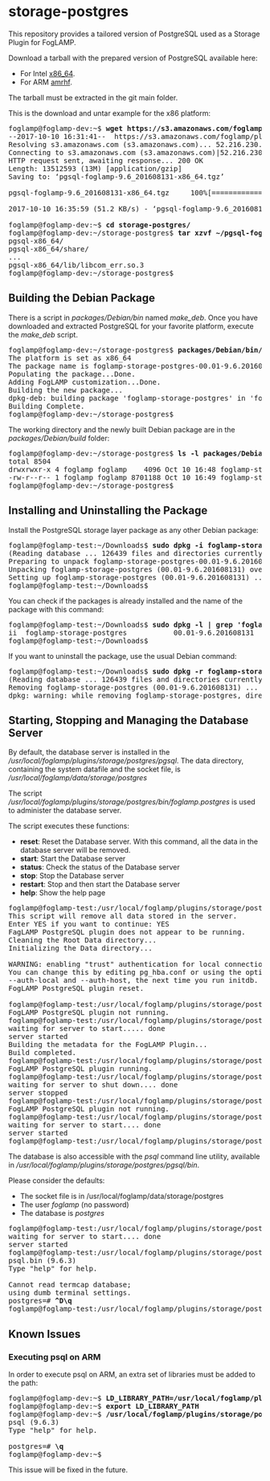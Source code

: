 # storage-postgres
This repository provides a tailored version of PostgreSQL used as a Storage Plugin for FogLAMP.

Download a tarball with the prepared version of PostgreSQL available here:
* For Intel [x86_64](https://s3.amazonaws.com/foglamp/plugins/storage/postgres/pgsql-foglamp-9.6_201608131-x86_64.tgz).
* For ARM   [amrhf](https://s3.amazonaws.com/foglamp/plugins/storage/postgres/pgsql-foglamp-9.6_201608131-armhf.tgz).

The tarball must be extracted in the git main folder. 

This is the download and untar example for the x86 platform:
<pre>
foglamp@foglamp-dev:~$ <b>wget https://s3.amazonaws.com/foglamp/plugins/storage/postgres/pgsql-foglamp-9.6_201608131-x86_64.tgz</b>
--2017-10-10 16:31:41--  https://s3.amazonaws.com/foglamp/plugins/storage/postgres/pgsql-foglamp-9.6_201608131-x86_64.tgz
Resolving s3.amazonaws.com (s3.amazonaws.com)... 52.216.230.125
Connecting to s3.amazonaws.com (s3.amazonaws.com)|52.216.230.125|:443... connected.
HTTP request sent, awaiting response... 200 OK
Length: 13512593 (13M) [application/gzip]
Saving to: ‘pgsql-foglamp-9.6_201608131-x86_64.tgz’

pgsql-foglamp-9.6_201608131-x86_64.tgz     100%[=====================================================================================>]  12.89M   127KB/s    in 4m 18s

2017-10-10 16:35:59 (51.2 KB/s) - ‘pgsql-foglamp-9.6_201608131-x86_64.tgz’ saved [13512593/13512593]

foglamp@foglamp-dev:~$ <b>cd storage-postgres/</b>
foglamp@foglamp-dev:~/storage-postgres$ <b>tar xzvf ~/pgsql-foglamp-9.6_201608131-x86_64.tgz</b>
pgsql-x86_64/
pgsql-x86_64/share/
...
pgsql-x86_64/lib/libcom_err.so.3
foglamp@foglamp-dev:~/storage-postgres$
</pre>


## Building the Debian Package

There is a script in _packages/Debian/bin_ named _make_deb_. Once you have downloaded and extracted PostgreSQL for your favorite platform, execute the _make_deb_ script.

<pre>
foglamp@foglamp-dev:~/storage-postgres$ <b>packages/Debian/bin/make_deb x86</b>
The platform is set as x86_64
The package name is foglamp-storage-postgres-00.01-9.6.201608131-x86_64
Populating the package...Done.
Adding FogLAMP customization...Done.
Building the new package...
dpkg-deb: building package 'foglamp-storage-postgres' in 'foglamp-storage-postgres-00.01-9.6.201608131-x86_64.deb'.
Building Complete.
foglamp@foglamp-dev:~/storage-postgres$
</pre>

The working directory and the newly built Debian package are in the _packages/Debian/build_ folder:
<pre>
foglamp@foglamp-dev:~/storage-postgres$ <b>ls -l packages/Debian/build</b>
total 8504
drwxrwxr-x 4 foglamp foglamp    4096 Oct 10 16:48 foglamp-storage-postgres-00.01-9.6.201608131-x86_64
-rw-r--r-- 1 foglamp foglamp 8701188 Oct 10 16:49 foglamp-storage-postgres-00.01-9.6.201608131-x86_64.deb
foglamp@foglamp-dev:~/storage-postgres$
</pre>


## Installing and Uninstalling the Package

Install the PostgreSQL storage layer package as any other Debian package:
<pre>
foglamp@foglamp-test:~/Downloads$ <b>sudo dpkg -i foglamp-storage-postgres-00.01-9.6.201608131-x86_64.deb</b>
(Reading database ... 126439 files and directories currently installed.)
Preparing to unpack foglamp-storage-postgres-00.01-9.6.201608131-x86_64.deb ...
Unpacking foglamp-storage-postgres (00.01-9.6.201608131) over (00.01-9.6.201608131) ...
Setting up foglamp-storage-postgres (00.01-9.6.201608131) ...
foglamp@foglamp-test:~/Downloads$
</pre>

You can check if the packages is already installed and the name of the package with this command:
<pre>
foglamp@foglamp-test:~/Downloads$ <b>sudo dpkg -l | grep 'foglamp'</b>
ii  foglamp-storage-postgres           00.01-9.6.201608131                        amd64        PostgreSQL Storage Layer Plugin for FogLAMP
foglamp@foglamp-test:~/Downloads$
</pre>

If you want to uninstall the package, use the usual Debian command:
<pre>
foglamp@foglamp-test:~/Downloads$ <b>sudo dpkg -r foglamp-storage-postgres</b>
(Reading database ... 126439 files and directories currently installed.)
Removing foglamp-storage-postgres (00.01-9.6.201608131) ...
dpkg: warning: while removing foglamp-storage-postgres, directory '/usr/local' not empty so not removed
</pre>

## Starting, Stopping and Managing the Database Server

By default, the database server is installed in the _/usr/local/foglamp/plugins/storage/postgres/pgsql_.
The data directory, containing the system datafile and the socket file, is _/usr/local/foglamp/data/storage/postgres_

The script _/usr/local/foglamp/plugins/storage/postgres/bin/foglamp.postgres_ is used to administer the database server.

The script executes these functions:
* **reset**: Reset the Database server. With this command, all the data in the database server will be removed.
* **start**: Start the Database server
* **status**: Check the status of the Database server
* **stop**: Stop the Database server
* **restart**: Stop and then start the Database server
* **help**: Show the help page

<pre>
foglamp@foglamp-test:/usr/local/foglamp/plugins/storage/postgres/bin$ <b>./foglamp.postgres init</b>
This script will remove all data stored in the server.
Enter YES if you want to continue: YES
FagLAMP PostgreSQL plugin does not appear to be running.
Cleaning the Root Data directory...
Initializing the Data directory...

WARNING: enabling "trust" authentication for local connections
You can change this by editing pg_hba.conf or using the option -A, or
--auth-local and --auth-host, the next time you run initdb.
FogLAMP PostgreSQL plugin reset.

foglamp@foglamp-test:/usr/local/foglamp/plugins/storage/postgres/bin$ <b>./foglamp.postgres status</b>
FogLAMP PostgreSQL plugin not running.
foglamp@foglamp-test:/usr/local/foglamp/plugins/storage/postgres/bin$ <b>./foglamp.postgres start</b>
waiting for server to start..... done
server started
Building the metadata for the FogLAMP Plugin...
Build completed.
foglamp@foglamp-test:/usr/local/foglamp/plugins/storage/postgres/bin$ <b>./foglamp.postgres status</b>
FogLAMP PostgreSQL plugin running.
foglamp@foglamp-test:/usr/local/foglamp/plugins/storage/postgres/bin$ <b>./foglamp.postgres stop</b>
waiting for server to shut down.... done
server stopped
foglamp@foglamp-test:/usr/local/foglamp/plugins/storage/postgres/bin$ <b>./foglamp.postgres status</b>
FogLAMP PostgreSQL plugin not running.
foglamp@foglamp-test:/usr/local/foglamp/plugins/storage/postgres/bin$ <b>./foglamp.postgres start</b>
waiting for server to start.... done
server started
foglamp@foglamp-test:/usr/local/foglamp/plugins/storage/postgres/bin$
</pre>

The database is also accessible with the _psql_ command line utility, available in _/usr/local/foglamp/plugins/storage/postgres/pgsql/bin_. 

Please consider the defaults:
* The socket file is in /usr/local/foglamp/data/storage/postgres
* The user _foglamp_ (no password)
* The database is _postgres_

<pre>
foglamp@foglamp-test:/usr/local/foglamp/plugins/storage/postgres/pgsql/bin$ <b>/usr/local/foglamp/plugins/storage/postgres/bin/foglamp.postgres start</b>
waiting for server to start.... done
server started
foglamp@foglamp-test:/usr/local/foglamp/plugins/storage/postgres/pgsql/bin$ <b>./psql -U foglamp postgres -h /usr/local/foglamp/data/storage/postgres</b>
psql.bin (9.6.3)
Type "help" for help.

Cannot read termcap database;
using dumb terminal settings.
postgres=# <b>^D\q</b>
foglamp@foglamp-test:/usr/local/foglamp/plugins/storage/postgres/pgsql/bin$
</pre>

## Known Issues

### Executing psql on ARM
In order to execute psql on ARM, an extra set of libraries must be added to the path:

<pre>
foglamp@foglamp-dev:~$ <b>LD_LIBRARY_PATH=/usr/local/foglamp/plugins/storage/postgres/pgsql/lib:/usr/local/foglamp/plugins/storage/postgres/pgsql/lib/arm-linux-gnueabihf</b>
foglamp@foglamp-dev:~$ <b>export LD_LIBRARY_PATH</b>
foglamp@foglamp-dev:~$ <b>/usr/local/foglamp/plugins/storage/postgres/pgsql/bin/psql -h /usr/local/foglamp/data/storage/postgres -U foglamp postgres</b>
psql (9.6.3)
Type "help" for help.

postgres=# <b>\q</b>
foglamp@foglamp-dev:~$
</pre>

This issue will be fixed in the future.

